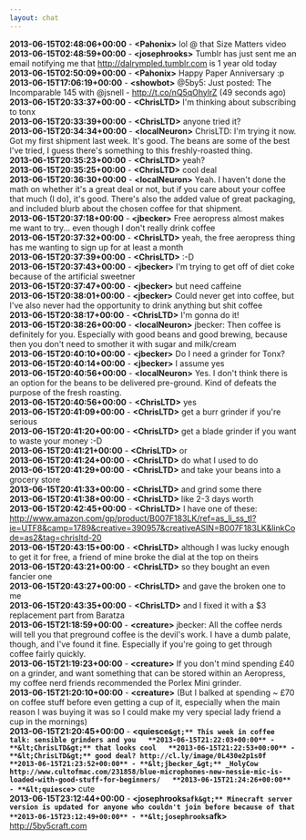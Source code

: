 ```yaml
---
layout: chat
---
```

**2013-06-15T02:48:06+00:00** - **&lt;Pahonix&gt;** lol @ that Size Matters video  
**2013-06-15T02:48:59+00:00** - **&lt;josephrooks&gt;** Tumblr has just sent me an email notifying me that http://dalrympled.tumblr.com is 1 year old today  
**2013-06-15T02:50:09+00:00** - **&lt;Pahonix&gt;** Happy Paper Anniversary :p  
**2013-06-15T17:06:19+00:00** - **&lt;showbot&gt;** @5by5: Just posted: The Incomparable 145 with @jsnell - http://t.co/nQ5qOhylrZ (49 seconds ago)  
**2013-06-15T20:33:37+00:00** - **&lt;ChrisLTD&gt;** I'm thinking about subscribing to tonx  
**2013-06-15T20:33:39+00:00** - **&lt;ChrisLTD&gt;** anyone tried it?  
**2013-06-15T20:34:34+00:00** - **&lt;localNeuron&gt;** ChrisLTD: I'm trying it now. Got my first shipment last week. It's good. The beans are some of the best I've tried, I guess there's something to this freshly-roasted thing.  
**2013-06-15T20:35:23+00:00** - **&lt;ChrisLTD&gt;** yeah?  
**2013-06-15T20:35:25+00:00** - **&lt;ChrisLTD&gt;** cool deal  
**2013-06-15T20:36:30+00:00** - **&lt;localNeuron&gt;** Yeah. I haven't done the math on whether it's a great deal or not, but if you care about your coffee that much (I do), it's good. There's also the added value of great packaging, and included blurb about the chosen coffee for that shipment.  
**2013-06-15T20:37:18+00:00** - **&lt;jbecker&gt;** Free aeropress almost makes me want to try… even though I don't really drink coffee  
**2013-06-15T20:37:32+00:00** - **&lt;ChrisLTD&gt;** yeah, the free aeropress thing has me wanting to sign up for at least a month  
**2013-06-15T20:37:39+00:00** - **&lt;ChrisLTD&gt;** :-D  
**2013-06-15T20:37:43+00:00** - **&lt;jbecker&gt;** I'm trying to get off of diet coke because of the artificial sweetner  
**2013-06-15T20:37:47+00:00** - **&lt;jbecker&gt;** but need caffeine  
**2013-06-15T20:38:01+00:00** - **&lt;jbecker&gt;** Could never get into coffee, but I've also never had the opportunity to drink anything but shit coffee  
**2013-06-15T20:38:17+00:00** - **&lt;ChrisLTD&gt;** I'm gonna do it!  
**2013-06-15T20:38:26+00:00** - **&lt;localNeuron&gt;** jbecker: Then coffee is definitely for you. Especially with good beans and good brewing, because then you don't need to smother it with sugar and milk/cream  
**2013-06-15T20:40:10+00:00** - **&lt;jbecker&gt;** Do I need a grinder for Tonx?  
**2013-06-15T20:40:14+00:00** - **&lt;jbecker&gt;** I assume yes  
**2013-06-15T20:40:56+00:00** - **&lt;localNeuron&gt;** Yes. I don't think there is an option for the beans to be delivered pre-ground. Kind of defeats the purpose of the fresh roasting.  
**2013-06-15T20:40:56+00:00** - **&lt;ChrisLTD&gt;** yes  
**2013-06-15T20:41:09+00:00** - **&lt;ChrisLTD&gt;** get a burr grinder if you're serious  
**2013-06-15T20:41:20+00:00** - **&lt;ChrisLTD&gt;** get a blade grinder if you want to waste your money :-D  
**2013-06-15T20:41:21+00:00** - **&lt;ChrisLTD&gt;** or  
**2013-06-15T20:41:24+00:00** - **&lt;ChrisLTD&gt;** do what I used to do  
**2013-06-15T20:41:29+00:00** - **&lt;ChrisLTD&gt;** and take your beans into a grocery store  
**2013-06-15T20:41:33+00:00** - **&lt;ChrisLTD&gt;** and grind some there  
**2013-06-15T20:41:38+00:00** - **&lt;ChrisLTD&gt;** like 2-3 days worth  
**2013-06-15T20:42:45+00:00** - **&lt;ChrisLTD&gt;** I have one of these: http://www.amazon.com/gp/product/B007F183LK/ref=as_li_ss_tl?ie=UTF8&camp=1789&creative=390957&creativeASIN=B007F183LK&linkCode=as2&tag=chrisltd-20  
**2013-06-15T20:43:15+00:00** - **&lt;ChrisLTD&gt;** although I was lucky enough to get it for free, a friend of mine broke the dial at the top on theirs  
**2013-06-15T20:43:21+00:00** - **&lt;ChrisLTD&gt;** so they bought an even fancier one  
**2013-06-15T20:43:27+00:00** - **&lt;ChrisLTD&gt;** and gave the broken one to me  
**2013-06-15T20:43:35+00:00** - **&lt;ChrisLTD&gt;** and I fixed it with a $3 replacement part from Baratza  
**2013-06-15T21:18:59+00:00** - **&lt;creature&gt;** jbecker: All the coffee nerds will tell you that preground coffee is the devil's work. I have a dumb palate, though, and I've found it fine. Especially if you're going to get through coffee fairly quickly.  
**2013-06-15T21:19:23+00:00** - **&lt;creature&gt;** If you don't mind spending £40 on a grinder, and want something that can be stored within an Aeropress, my coffee nerd friends recommended the Porlex Mini grinder.  
**2013-06-15T21:20:10+00:00** - **&lt;creature&gt;** (But I balked at spending ~ £70 on coffee stuff before even getting a cup of it, especially when the main reason I was buying it was so I could make my very special lady friend a cup in the mornings)  
**2013-06-15T21:20:45+00:00** - **&lt;quiesce``&gt;** This week in coffee talk: sensible grinders and you  
**2013-06-15T21:22:03+00:00** - **&lt;ChrisLTD&gt;** that looks cool  
**2013-06-15T21:22:53+00:00** - **&lt;ChrisLTD&gt;** good deal? http://cl.ly/image/0L430e2p1s0f  
**2013-06-15T21:23:52+00:00** - **&lt;jbecker_&gt;** _HolyCow http://www.cultofmac.com/231858/blue-microphones-new-nessie-mic-is-loaded-with-good-stuff-for-beginners/  
**2013-06-15T21:24:26+00:00** - **&lt;quiesce``&gt;** cute  
**2013-06-15T23:12:44+00:00** - **&lt;josephrooks`afk&gt;** Minecraft server version is updated for anyone who couldn't join before because of that  
**2013-06-15T23:12:49+00:00** - **&lt;josephrooks`afk&gt;** http://5by5craft.com  
